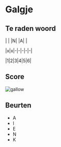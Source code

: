 # Galgje

## Te raden woord

| | |N| |A| |

|x|x|-|-|-|-|-|

|1|2|3|4|5|6|

## Score
![gallow](./images/2.png)

## Beurten
* A 
* I
* E
* N
* K
